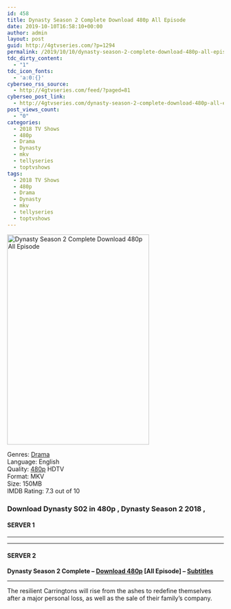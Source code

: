 ```yaml
---
id: 458
title: Dynasty Season 2 Complete Download 480p All Episode
date: 2019-10-10T16:58:10+00:00
author: admin
layout: post
guid: http://4gtvseries.com/?p=1294
permalink: /2019/10/10/dynasty-season-2-complete-download-480p-all-episode-2/
tdc_dirty_content:
  - "1"
tdc_icon_fonts:
  - 'a:0:{}'
cyberseo_rss_source:
  - http://4gtvseries.com/feed/?paged=81
cyberseo_post_link:
  - http://4gtvseries.com/dynasty-season-2-complete-download-480p-all-episode/
post_views_count:
  - "0"
categories:
  - 2018 TV Shows
  - 480p
  - Drama
  - Dynasty
  - mkv
  - tellyseries
  - toptvshows
tags:
  - 2018 TV Shows
  - 480p
  - Drama
  - Dynasty
  - mkv
  - tellyseries
  - toptvshows
---
```

<img loading="lazy" class="aligncenter" src="https://3.bp.blogspot.com/-51RiYPTRyKk/XZ9iw-wO0iI/AAAAAAAAAd0/Sf6V1Z62owInFRLe_T1a_DYXvvoQO2rNgCK4BGAYYCw/s1600/Dynasty%2BSeason%2B2.jpg" alt="Dynasty Season 2 Complete Download 480p All Episode" width="330" height="488" />

Genres:&nbsp;<a href="http://4gtvseries.com/tag/drama/" data-wpel-link="internal">Drama</a>  
Language: English  
Quality:&nbsp;<a href="http://4gtvseries.com/tag/480p/" data-wpel-link="internal">480p</a>&nbsp;HDTV  
Format: MKV  
Size: 150MB  
IMDB Rating: 7.3 out of 10

### **Download Dynasty S02 in 480p , Dynasty Season 2 2018 ,&nbsp;**

#### <span><strong>SERVER 1</strong></span>

* * *

* * *

#### <span><strong>SERVER 2</strong></span>

**Dynasty Season 2 Complete – <a href="http://dl480p.xyz/1045/" data-wpel-link="external" target="_blank" rel="nofollow external noopener noreferrer" class="wpel-icon-left"><i class="wpel-icon fa fa-download" aria-hidden="true"></i>Download 480p</a> [All Episode] – <a href="https://subscene.com/subtitles/dynasty-2017-second-season" data-wpel-link="external" target="_blank" rel="nofollow external noopener noreferrer" class="wpel-icon-left"><i class="wpel-icon fa fa-download" aria-hidden="true"></i>Subtitles</a>**

* * *

The resilient Carringtons will rise from the ashes to redefine themselves after a major personal loss, as well as the sale of their family’s company.

<div align="center">
</div>